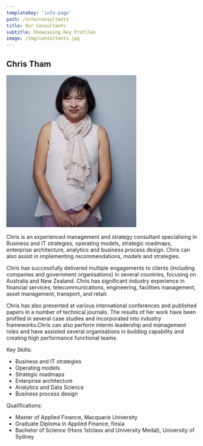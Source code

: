 ```yaml
---
templateKey: 'info-page'
path: /info/consultants
title: Our Consultants
subtitle: Showcasing Key Profiles
image: /img/consultants.jpg
---
```

## Chris Tham

![Chris Tham](/img/ChrisTham-400.jpg)

Chris is an experienced management and strategy consultant specialising in Business and IT strategies, operating models, strategic roadmaps, enterprise architecture, analytics and business process design. Chris can also assist in implementing recommendations, models and strategies.

Chris has successfully delivered multiple engagements to clients (including companies and government organisations) in several countries, focusing on Australia and New Zealand. Chris has significant industry experience in financial services, telecommunications, engineering, facilities management, asset management, transport, and retail.

Chris has also presented at various international conferences and published papers in a number of technical journals. The results of her work have been profiled in several case studies and incorporated into industry frameworks.Chris can also perform interim leadership and management roles and have assisted several organisations in building capability and creating high performance functional teams.

Key Skills:

* Business and IT strategies
* Operating models
* Strategic roadmaps
* Enterprise architecture
* Analytics and Data Science
* Business process design

Qualifications:

* Master of Applied Finance, Macquarie University
* Graduate Diploma in Applied Finance, finsia
* Bachelor of Science (Hons 1stclass and University Medal), University of Sydney